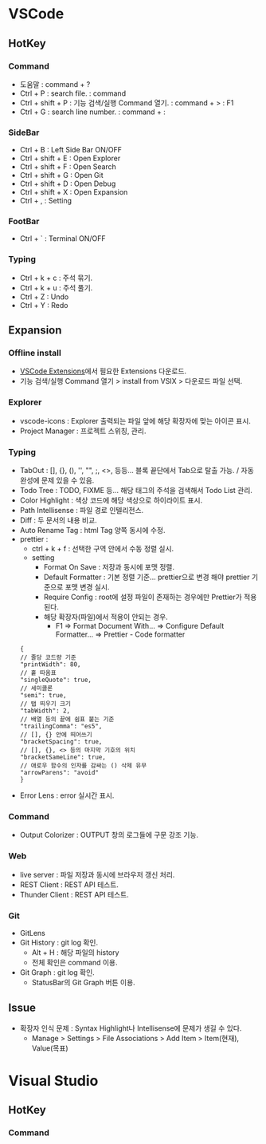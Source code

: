 # VSCode
## HotKey
### Command
- 도움말 : command + ?
- Ctrl + P : search file. : command
- Ctrl + shift + P : 기능 검색/실행 Command 열기. : command + > : F1
- Ctrl + G : search line number. : command + :

### SideBar
- Ctrl + B : Left Side Bar ON/OFF
- Ctrl + shift + E : Open Explorer
- Ctrl + shift + F : Open Search
- Ctrl + shift + G : Open Git
- Ctrl + shift + D : Open Debug
- Ctrl + shift + X : Open Expansion
- Ctrl + , : Setting

### FootBar
- Ctrl + ` : Terminal ON/OFF

### Typing
- Ctrl + k + c : 주석 묶기.
- Ctrl + k + u : 주석 풀기.
- Ctrl + Z : Undo
- Ctrl + Y : Redo

## Expansion
### Offline install
- [VSCode Extensions](https://marketplace.visualstudio.com/vscode)에서 필요한 Extensions 다운로드.
- 기능 검색/실행 Command 열기 > install from VSIX > 다운로드 파일 선택.

### Explorer
- vscode-icons : Explorer 출력되는 파일 앞에 해당 확장자에 맞는 아이콘 표시.
- Project Manager : 프로젝트 스위칭, 관리.

### Typing
- TabOut : [], {}, (), '', "", ;, <>, 등등... 블록 끝단에서 Tab으로 탈출 가능. / 자동완성에 문제 있을 수 있음.
- Todo Tree : TODO, FIXME 등... 해당 태그의 주석을 검색해서 Todo List 관리.
- Color Highlight : 색상 코드에 해당 색상으로 하이라이트 표시.
- Path Intellisense : 파일 경로 인텔리전스.
- Diff : 두 문서의 내용 비교.
- Auto Rename Tag : html Tag 양쪽 동시에 수정.
- prettier : 
  - ctrl + k + f : 선택한 구역 안에서 수동 정렬 실시.
  - setting
    - Format On Save : 저장과 동시에 포맷 정렬.
    - Default Formatter : 기본 정렬 기준... prettier으로 변경 해야 prettier 기준으로 포맷 변경 실시.
    - Require Config : root에 설정 파일이 존재하는 경우에만 Prettier가 적용된다.
    - 해당 확장자(파일)에서 적용이 안되는 경우.
      - F1 => Format Document With...
        => Configure Default Formatter...
        => Prettier - Code formatter
  ```
  {
  // 줄당 코드량 기준
  "printWidth": 80,
  // 홑 따옴표
  "singleQuote": true,
  // 세미콜론
  "semi": true,
  // 탭 띄우기 크기
  "tabWidth": 2,
  // 배열 등의 끝에 쉼표 붙는 기준
  "trailingComma": "es5",
  // [], {} 안에 띄어쓰기
  "bracketSpacing": true,
  // [], {}, <> 등의 마지막 기호의 위치
  "bracketSameLine": true,
  // 애로우 함수의 인자를 감싸는 () 삭제 유무
  "arrowParens": "avoid"
  }
  ```
- Error Lens : error 실시간 표시.

### Command
- Output Colorizer : OUTPUT 창의 로그들에 구문 강조 기능.

### Web
- live server : 파일 저장과 동시에 브라우저 갱신 처리.
- REST Client : REST API 테스트.
- Thunder Client : REST API 테스트.

### Git
- GitLens
- Git History : git log 확인.
  - Alt + H : 해당 파일의 history
  - 전체 확인은 command 이용.
- Git Graph : git log 확인.
  - StatusBar의 Git Graph 버튼 이용.

## Issue
- 확장자 인식 문제 : Syntax Highlight나 Intellisense에 문제가 생길 수 있다.
  - Manage > Settings > File Associations > Add Item >  Item(현재), Value(목표)

# Visual Studio
## HotKey
### Command
